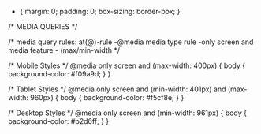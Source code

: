 * {
  margin: 0;
  padding: 0;
  box-sizing: border-box;
}

/* MEDIA QUERIES */

/* media query rules:
at(@)-rule -@media
media type rule -only screen and
media feature - (max/min-width
*/

/* Mobile Styles */
@media only screen and (max-width: 400px) {
  body {
    background-color: #f09a9d;
  }
}

/* Tablet Styles */
@media only screen and (min-width: 401px) and (max-width: 960px) {
  body {
    background-color: #f5cf8e;
  }
}

/* Desktop Styles */
@media only screen and (min-width: 961px) {
  body {
    background-color: #b2d6ff;
  }
}
